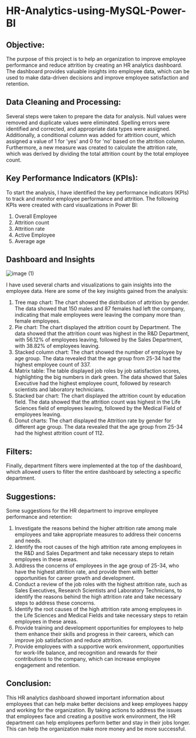 # HR-Analytics-using-MySQL-Power-BI
## Objective:
The purpose of this project is to help an organization to improve employee performance and reduce attrition by creating an HR analytics dashboard. The dashboard provides valuable insights into employee data, which can be used to make data-driven decisions and improve employee satisfaction and retention.
## Data Cleaning and Processing: 
Several steps were taken to prepare the data for analysis. Null values were removed and duplicate values were eliminated. Spelling errors were identified and corrected, and appropriate data types were assigned. Additionally, a conditional column was added for attrition count, which assigned a value of 1 for 'yes' and 0 for 'no' based on the attrition column. Furthermore, a new measure was created to calculate the attrition rate, which was derived by dividing the total attrition count by the total employee count.
## Key Performance Indicators (KPIs):
To start the analysis, I have identified the key performance indicators (KPIs) to track and monitor employee performance and attrition. The following KPIs were created with card visualizations in Power BI:

1)  Overall Employee
2) Attrition count
3) Attrition rate
4) Active Employee
5) Average age

## Dashboard and Insights
![image (1)](https://github.com/pratiksha521/HR-Analytics-using-Power-BI/assets/146656170/fb974294-a542-46ec-8cee-88d1ee090034)

I have used several charts and visualizations to gain insights into the employee data. Here are some of the key insights gained from the analysis:
1) Tree map chart: The chart showed the distribution of attrition by gender. The data showed that 150 males and 87 females had left the company, indicating that male employees were leaving the company more than female employees.
2) Pie chart: The chart displayed the attrition count by Department. The data showed that the attrition count was highest in the R&D Department, with 56.12% of employees leaving, followed by the Sales Department, with 38.82% of employees leaving.
3) Stacked column chart: The chart showed the number of employee by age group. The data revealed that the age group from 25-34 had the highest employee count of 337.
4) Matrix table: The table displayed job roles by job satisfaction scores, highlighting the big numbers in dark green. The data showed that Sales Executive had the highest employee count, followed by research scientists and laboratory technicians.
5) Stacked bar chart: The chart displayed the attrition count by education field. The data showed that the attrition count was highest in the Life Sciences field of employees leaving, followed by the Medical Field of employees leaving.
6) Donut charts: The chart displayed the Attrition rate by gender for different age group. The data revealed that the age group from 25-34 had the highest attrition count of 112.

## Filters: 
Finally, department filters were implemented at the top of the dashboard, which allowed users to filter the entire dashboard by selecting a specific department.

## Suggestions:
Some suggestions for the HR department to improve employee performance and retention:
1) Investigate the reasons behind the higher attrition rate among male employees and take appropriate measures to address their concerns and needs.
2) Identify the root causes of the high attrition rate among employees in the R&D and Sales Department and take necessary steps to retain employees in these areas.
3) Address the concerns of employees in the age group of 25-34, who have the highest attrition rate, and provide them with better opportunities for career growth and development.
4) Conduct a review of the job roles with the highest attrition rate, such as Sales Executives, Research Scientists and Laboratory Technicians, to identify the reasons behind the high attrition rate and take necessary steps to address these concerns.
5) Identify the root causes of the high attrition rate among employees in the Life Sciences and Medical Fields and take necessary steps to retain employees in these areas.
6) Provide training and development opportunities for employees to help them enhance their skills and progress in their careers, which can improve job satisfaction and reduce attrition.
7) Provide employees with a supportive work environment, opportunities for work-life balance, and recognition and rewards for their contributions to the company, which can increase employee engagement and retention.
## Conclusion:
This HR analytics dashboard showed important information about employees that can help make better decisions and keep employees happy and working for the organization. By taking actions to address the issues that employees face and creating a positive work environment, the HR department can help employees perform better and stay in their jobs longer. This can help the organization make more money and be more successful.





